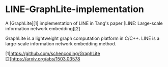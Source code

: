 # LINE-GraphLite-implementation
A [GraphLite][1] implementation of LINE in Tang's paper [LINE: Large-scale information network embedding][2]

GraphLite is a lightweight graph computation platform in C/C++.
LINE is a large-scale information network embedding method.

[1]https://github.com/schencoding/GraphLite
[2]https://arxiv.org/abs/1503.03578
